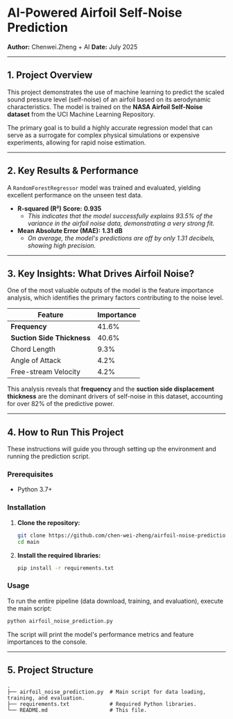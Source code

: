 
# AI-Powered Airfoil Self-Noise Prediction

**Author:** Chenwei.Zheng + AI
**Date:** July 2025

---

## 1. Project Overview

This project demonstrates the use of machine learning to predict the scaled sound pressure level (self-noise) of an airfoil based on its aerodynamic characteristics. The model is trained on the **NASA Airfoil Self-Noise dataset** from the UCI Machine Learning Repository.

The primary goal is to build a highly accurate regression model that can serve as a surrogate for complex physical simulations or expensive experiments, allowing for rapid noise estimation.

---

## 2. Key Results & Performance

A `RandomForestRegressor` model was trained and evaluated, yielding excellent performance on the unseen test data.

*   **R-squared (R²) Score:** **0.935**
    *   *This indicates that the model successfully explains 93.5% of the variance in the airfoil noise data, demonstrating a very strong fit.*
*   **Mean Absolute Error (MAE):** **1.31 dB**
    *   *On average, the model's predictions are off by only 1.31 decibels, showing high precision.*

---

## 3. Key Insights: What Drives Airfoil Noise?

One of the most valuable outputs of the model is the feature importance analysis, which identifies the primary factors contributing to the noise level.

| Feature                  | Importance |
| ------------------------ | ---------- |
| **Frequency**              | 41.6%      |
| **Suction Side Thickness** | 40.6%      |
| Chord Length             | 9.3%       |
| Angle of Attack          | 4.2%       |
| Free-stream Velocity     | 4.2%       |

This analysis reveals that **frequency** and the **suction side displacement thickness** are the dominant drivers of self-noise in this dataset, accounting for over 82% of the predictive power.

---

## 4. How to Run This Project

These instructions will guide you through setting up the environment and running the prediction script.

### Prerequisites

*   Python 3.7+

### Installation

1.  **Clone the repository:**
    ```bash
    git clone https://github.com/chen-wei-zheng/airfoil-noise-prediction
    cd main
    ```

2.  **Install the required libraries:**
    ```bash
    pip install -r requirements.txt
    ```

### Usage

To run the entire pipeline (data download, training, and evaluation), execute the main script:

```bash
python airfoil_noise_prediction.py
```

The script will print the model's performance metrics and feature importances to the console.

---

## 5. Project Structure

```
.
├── airfoil_noise_prediction.py  # Main script for data loading, training, and evaluation.
├── requirements.txt             # Required Python libraries.
└── README.md                    # This file.
```
